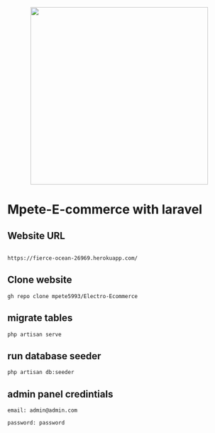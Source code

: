 <p align="center"><a href="https://fierce-ocean-26969.herokuapp.com/" target="_blank"><img src="https://fierce-ocean-26969.herokuapp.com//Images/20210601_122816.gif" width="400"></a></p>

# Mpete-E-commerce with laravel

## Website URL

```

https://fierce-ocean-26969.herokuapp.com/

```

## Clone website

```
gh repo clone mpete5993/Electro-Ecommerce
```

## migrate tables

```
php artisan serve
```

## run database seeder

```
php artisan db:seeder
```

## admin panel credintials

```
email: admin@admin.com
```

```
password: password
```
